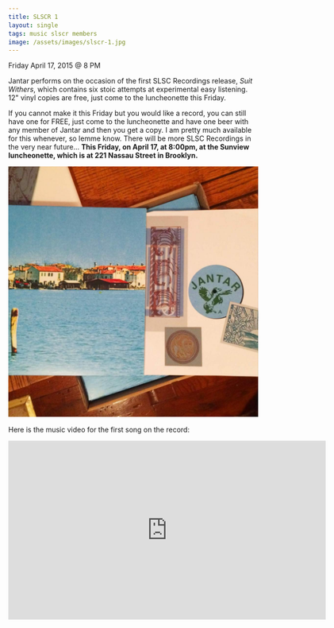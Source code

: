 ```yaml
---
title: SLSCR 1
layout: single
tags: music slscr members
image: /assets/images/slscr-1.jpg
---
```


Friday April 17, 2015 @ 8 PM

Jantar performs on the occasion of the first SLSC Recordings release, *Suit
Withers*, which contains six stoic attempts at experimental easy listening.
12" vinyl copies are free, just come to the luncheonette this Friday.

If you cannot make it this Friday but you would like a record, you can still
have one for FREE, just come to the luncheonette and have one beer with any
member of Jantar and then you get a copy. I am pretty much available for this
whenever, so lemme know. There will be more SLSC Recordings in the very near
future... **This Friday, on April 17, at 8:00pm, at the Sunview luncheonette,
which is at 221 Nassau Street in Brooklyn.**

![Suite Withers](/assets/images/suit-withers.jpg)

Here is the music video for the first song on the record:

<iframe src="https://player.vimeo.com/video/124781770" width="640" height="360" frameborder="0" webkitallowfullscreen mozallowfullscreen allowfullscreen></iframe>


